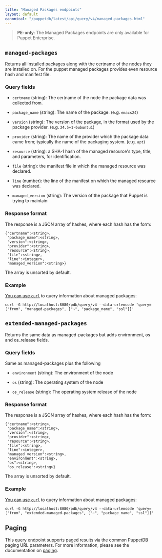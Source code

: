 ```yaml
---
title: "Managed Packages endpoints"
layout: default
canonical: "/puppetdb/latest/api/query/v4/managed-packages.html"
---
```


[curl]: ../curl.html#using-curl-from-localhost-non-sslhttp
[paging]: ./paging.html

> **PE-only**: The Managed Packages endpoints are only available for Puppet
> Enterprise.

## `managed-packages`

Returns all installed packages along with the certname of the nodes they are
installed on. For the puppet managed packages provides even resource hash and
manifest file.

### Query fields

* `certname` (string): The certname of the node the package data was collected
  from.

* `package_name` (string): The name of the package. (e.g. `emacs24`)

* `version` (string): The version of the package, in the format used by the
  package provider. (e.g. `24.5+1-6ubuntu1`)

* `provider` (string): The name of the provider which the package data came from;
  typically the name of the packaging system. (e.g. `apt`)

* `resource` (string): a SHA-1 hash of the managed resource's type, title, and parameters, for identification.

* `file` (string): the manifest file in which the managed resource was declared.

* `line` (number): the line of the manifest on which the managed resource was declared.

* `managed_version` (string): The version of the package that Puppet is trying to maintain

### Response format

The response is a JSON array of hashes, where each hash has the form:

    {"certname":<string>,
     "package_name":<string>,
     "version":<string>,
     "provider":<string>,
     "resource":<string>,
     "file":<string>,
     "line":<integer>,
     "managed_version":<string>}

The array is unsorted by default.


### Example

[You can use `curl`][curl] to query information about managed packages:

    curl -G http://localhost:8080/pdb/query/v4 --data-urlencode 'query=["from", "managed-packages", ["~", "package_name", "ssl"]]'


## `extended-managed-packages`

Returns the same data as managed-packages but adds environment, os and os_release fields.

### Query fields

Same as managed-packages plus the following

* `environment` (string): The environment of the node

* `os` (string): The operating system of the node

* `os_release` (string): The operating system release of the node

### Response format

The response is a JSON array of hashes, where each hash has the form:

    {"certname":<string>,
     "package_name":<string>,
     "version":<string>,
     "provider":<string>,
     "resource":<string>,
     "file":<string>,
     "line":<integer>,
     "managed_version":<string>,
     "environment":<string>,
     "os":<string>,
     "os_release":<string>}

The array is unsorted by default.


### Example

[You can use `curl`][curl] to query information about managed packages:

    curl -G http://localhost:8080/pdb/query/v4 --data-urlencode 'query=["from", "extended-managed-packages", ["~", "package_name", "ssl"]]'


## Paging

This query endpoint supports paged results via the common PuppetDB paging
URL parameters. For more information, please see the documentation
on [paging][paging].
